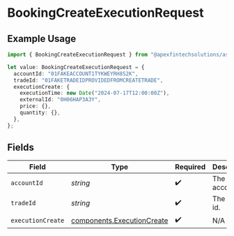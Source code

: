 # BookingCreateExecutionRequest

## Example Usage

```typescript
import { BookingCreateExecutionRequest } from "@apexfintechsolutions/ascend-sdk/models/operations";

let value: BookingCreateExecutionRequest = {
  accountId: "01FAKEACCOUNT1TYKWEYRH8S2K",
  tradeId: "01FAKETRADEIDPROVIDEDFROMCREATETRADE",
  executionCreate: {
    executionTime: new Date("2024-07-17T12:00:00Z"),
    externalId: "0H06HAP3A3Y",
    price: {},
    quantity: {},
  },
};
```

## Fields

| Field                                                                    | Type                                                                     | Required                                                                 | Description                                                              | Example                                                                  |
| ------------------------------------------------------------------------ | ------------------------------------------------------------------------ | ------------------------------------------------------------------------ | ------------------------------------------------------------------------ | ------------------------------------------------------------------------ |
| `accountId`                                                              | *string*                                                                 | :heavy_check_mark:                                                       | The account id.                                                          | 01FAKEACCOUNT1TYKWEYRH8S2K                                               |
| `tradeId`                                                                | *string*                                                                 | :heavy_check_mark:                                                       | The trade id.                                                            | 01FAKETRADEIDPROVIDEDFROMCREATETRADE                                     |
| `executionCreate`                                                        | [components.ExecutionCreate](../../models/components/executioncreate.md) | :heavy_check_mark:                                                       | N/A                                                                      |                                                                          |